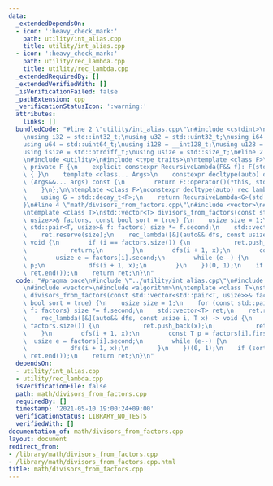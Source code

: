 ```yaml
---
data:
  _extendedDependsOn:
  - icon: ':heavy_check_mark:'
    path: utility/int_alias.cpp
    title: utility/int_alias.cpp
  - icon: ':heavy_check_mark:'
    path: utility/rec_lambda.cpp
    title: utility/rec_lambda.cpp
  _extendedRequiredBy: []
  _extendedVerifiedWith: []
  _isVerificationFailed: false
  _pathExtension: cpp
  _verificationStatusIcon: ':warning:'
  attributes:
    links: []
  bundledCode: "#line 2 \"utility/int_alias.cpp\"\n#include <cstdint>\n#include <cstddef>\n\
    \nusing i32 = std::int32_t;\nusing u32 = std::uint32_t;\nusing i64 = std::int64_t;\n\
    using u64 = std::uint64_t;\nusing i128 = __int128_t;\nusing u128 = __uint128_t;\n\
    using isize = std::ptrdiff_t;\nusing usize = std::size_t;\n#line 2 \"utility/rec_lambda.cpp\"\
    \n#include <utility>\n#include <type_traits>\n\ntemplate <class F>\nstruct RecursiveLambda:\
    \ private F {\n    explicit constexpr RecursiveLambda(F&& f): F(std::forward<F>(f))\
    \ { }\n    template <class... Args>\n    constexpr decltype(auto) operator ()\
    \ (Args&&... args) const {\n        return F::operator()(*this, std::forward<Args>(args)...);\n\
    \    }\n};\n\ntemplate <class F>\nconstexpr decltype(auto) rec_lambda(F&& f) {\n\
    \    using G = std::decay_t<F>;\n    return RecursiveLambda<G>(std::forward<G>(f));\n\
    }\n#line 4 \"math/divisors_from_factors.cpp\"\n#include <vector>\n#include <algorithm>\n\
    \ntemplate <class T>\nstd::vector<T> divisors_from_factors(const std::vector<std::pair<T,\
    \ usize>>& factors, const bool sort = true) {\n    usize size = 1;\n    for (const\
    \ std::pair<T, usize>& f: factors) size *= f.second;\n    std::vector<T> ret;\n\
    \    ret.reserve(size);\n    rec_lambda([&](auto&& dfs, const usize i, T x) ->\
    \ void {\n        if (i == factors.size()) {\n            ret.push_back(x);\n\
    \            return;\n        }\n        dfs(i + 1, x);\n        const T p = factors[i].first;\n\
    \        usize e = factors[i].second;\n        while (e--) {\n            x *=\
    \ p;\n            dfs(i + 1, x);\n        }\n    })(0, 1);\n    if (sort) std::sort(ret.begin(),\
    \ ret.end());\n    return ret;\n}\n"
  code: "#pragma once\n#include \"../utility/int_alias.cpp\"\n#include \"../utility/rec_lambda.cpp\"\
    \n#include <vector>\n#include <algorithm>\n\ntemplate <class T>\nstd::vector<T>\
    \ divisors_from_factors(const std::vector<std::pair<T, usize>>& factors, const\
    \ bool sort = true) {\n    usize size = 1;\n    for (const std::pair<T, usize>&\
    \ f: factors) size *= f.second;\n    std::vector<T> ret;\n    ret.reserve(size);\n\
    \    rec_lambda([&](auto&& dfs, const usize i, T x) -> void {\n        if (i ==\
    \ factors.size()) {\n            ret.push_back(x);\n            return;\n    \
    \    }\n        dfs(i + 1, x);\n        const T p = factors[i].first;\n      \
    \  usize e = factors[i].second;\n        while (e--) {\n            x *= p;\n\
    \            dfs(i + 1, x);\n        }\n    })(0, 1);\n    if (sort) std::sort(ret.begin(),\
    \ ret.end());\n    return ret;\n}\n"
  dependsOn:
  - utility/int_alias.cpp
  - utility/rec_lambda.cpp
  isVerificationFile: false
  path: math/divisors_from_factors.cpp
  requiredBy: []
  timestamp: '2021-05-10 19:00:24+09:00'
  verificationStatus: LIBRARY_NO_TESTS
  verifiedWith: []
documentation_of: math/divisors_from_factors.cpp
layout: document
redirect_from:
- /library/math/divisors_from_factors.cpp
- /library/math/divisors_from_factors.cpp.html
title: math/divisors_from_factors.cpp
---
```

